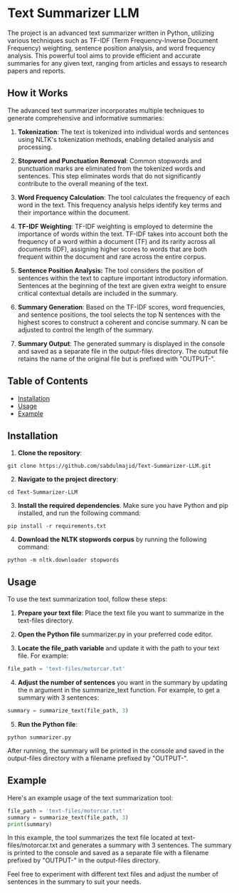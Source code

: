 # Text Summarizer LLM


The project is an advanced text summarizer written in Python, utilizing various techniques such as TF-IDF (Term Frequency-Inverse Document Frequency) weighting, sentence position analysis, and word frequency analysis. This powerful tool aims to provide efficient and accurate summaries for any given text, ranging from articles and essays to research papers and reports.

## How it Works
The advanced text summarizer incorporates multiple techniques to generate comprehensive and informative summaries:

  1. **Tokenization**: The text is tokenized into individual words and sentences using NLTK's tokenization methods, enabling detailed analysis and processing.

  2. **Stopword and Punctuation Removal**: Common stopwords and punctuation marks are eliminated from the tokenized words and sentences. This step eliminates words that do not significantly contribute to the overall meaning of the text.

  3. **Word Frequency Calculation**: The tool calculates the frequency of each word in the text. This frequency analysis helps identify key terms and their importance within the document.

  4. **TF-IDF Weighting**: TF-IDF weighting is employed to determine the importance of words within the text. TF-IDF takes into account both the frequency of a word within a document (TF) and its rarity across all documents (IDF), assigning higher scores to words that are both frequent within the document and rare across the entire corpus.

  5. **Sentence Position Analysis:** The tool considers the position of sentences within the text to capture important introductory information. Sentences at the beginning of the text are given extra weight to ensure critical contextual details are included in the summary.

  6. **Summary Generation**: Based on the TF-IDF scores, word frequencies, and sentence positions, the tool selects the top N sentences with the highest scores to construct a coherent and concise summary. N can be adjusted to control the length of the summary.

  7. **Summary Output**: The generated summary is displayed in the console and saved as a separate file in the output-files directory. The output file retains the name of the original file but is prefixed with "OUTPUT-".

## Table of Contents

- [Installation](#installation)
- [Usage](#usage)
- [Example](#example)

## Installation

  1. **Clone the repository**:

```shell
git clone https://github.com/sabdulmajid/Text-Summarizer-LLM.git
```
  2. **Navigate to the project directory**:
```shell
cd Text-Summarizer-LLM
```
  3. **Install the required dependencies**. Make sure you have Python and pip installed, and run the following command:
```shell
pip install -r requirements.txt
```
  4. **Download the NLTK stopwords corpus** by running the following command:
```shell
python -m nltk.downloader stopwords
```
## Usage
To use the text summarization tool, follow these steps:

  1. **Prepare your text file**: Place the text file you want to summarize in the text-files directory.

  2. **Open the Python file** summarizer.py in your preferred code editor.

  3. **Locate the file_path variable** and update it with the path to your text file. For example:

```python
file_path = 'text-files/motorcar.txt'
```
  4. **Adjust the number of sentences** you want in the summary by updating the n argument in the summarize_text function. For example, to get a summary with 3 sentences:
```python
summary = summarize_text(file_path, 3)
```
  5. **Run the Python file**:
```shell
python summarizer.py
```
After running, the summary will be printed in the console and saved in the output-files directory with a filename prefixed by "OUTPUT-".


## Example
Here's an example usage of the text summarization tool:

```python
file_path = 'text-files/motorcar.txt'
summary = summarize_text(file_path, 3)
print(summary)
```
In this example, the tool summarizes the text file located at text-files/motorcar.txt and generates a summary with 3 sentences. The summary is printed to the console and saved as a separate file with a filename prefixed by "OUTPUT-" in the output-files directory.

Feel free to experiment with different text files and adjust the number of sentences in the summary to suit your needs.

